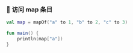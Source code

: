 ### 🔑 访问 map 条目

```kotlin
val map = mapOf("a" to 1, "b" to 2, "c" to 3)

fun main() {
    println(map["a"])
}
```